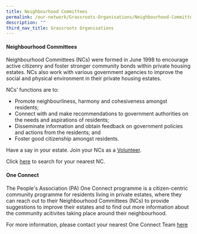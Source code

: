 ```yaml
---
title: Neighbourhood Committees
permalink: /our-network/Grassroots-Organisations/Neighbourhood-Committees
description: ""
third_nav_title: Grassroots Organisations
---
```

#### Neighbourhood Committees


Neighbourhood Committees (NCs) were formed in June 1998 to encourage active citizenry and foster stronger community bonds within private housing estates. NCs also work with various government agencies to improve the social and physical environment in their private housing estates.


NCs’ functions are to:

* Promote neighbourliness, harmony and cohesiveness amongst residents;
* Connect with and make recommendations to government authorities on the needs and aspirations of residents;
* Disseminate information and obtain feedback on government policies and actions from the residents; and
* Foster good citizenship amongst residents.

Have a say in your estate. Join your NCs as a [Volunteer](https://pa-corp-staging.netlify.app/engage/be-our-volunteer).

Click [here](https://www.onepa.gov.sg/cc) to search for your nearest NC.

#### One Connect

The People's Association (PA) One Connect programme is a citizen-centric community programme for residents living in private estates, where they can reach out to their Neighbourhood Committees (NCs) to provide suggestions to improve their estates and to find out more information about the community acitivites taking place around their neighbourhood.

For more information, please contact your nearest One Connect Team [here](/files/Our%20Network/Grassroots%20Organisations/ochotline.pdf)
